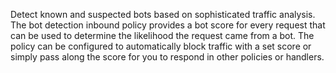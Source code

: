 Detect known and suspected bots based on sophisticated traffic analysis. The bot
detection inbound policy provides a bot score for every request that can be used
to determine the likelihood the request came from a bot. The policy can be
configured to automatically block traffic with a set score or simply pass along
the score for you to respond in other policies or handlers.
